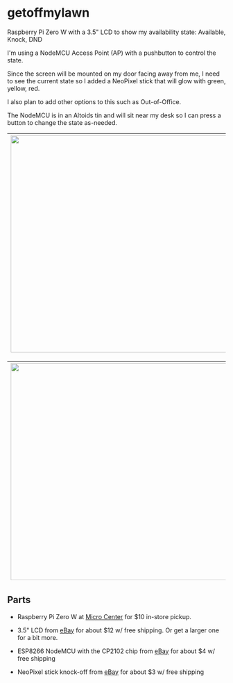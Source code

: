 # getoffmylawn
Raspberry Pi Zero W with a 3.5" LCD to show my availability state: Available, Knock, DND

I'm using a NodeMCU Access Point (AP) with a pushbutton to control the state.

Since the screen will be mounted on my door facing away from me, I need to see the current state so I added a NeoPixel stick that will glow with green, yellow, red.

I also plan to add other options to this such as Out-of-Office.

The NodeMCU is in an Altoids tin and will sit near my desk so I can press a button to change the state as-needed.

| <img src="https://github.com/lizard43/getoffmylawn/blob/master/images/avail.png" width="500" /> | <img src="https://github.com/lizard43/getoffmylawn/blob/master/images/knock.png" width="500" /> |
|-|-|

| <img src="https://github.com/lizard43/getoffmylawn/blob/master/images/dnd.png" width="500" /> | <img src="https://github.com/lizard43/getoffmylawn/blob/master/images/nodemcu.png" width="500" /> |
|-|-|

## Parts

- Raspberry Pi Zero W at [Micro Center](http://microcenter.com/product/475267/Zero_W) for $10 in-store pickup.

- 3.5" LCD from [eBay](https://www.ebay.com/sch/i.html?_nkw=3.5+inch++LCD+HDMI+Pi+XPT2046) for about $12 w/ free shipping. Or get a larger one for a bit more.

- ESP8266 NodeMCU with the CP2102 chip from [eBay](https://www.ebay.com/sch/i.html?_nkw=nodemcu+cp2102) for about $4 w/ free shipping

- NeoPixel stick knock-off from [eBay](https://www.ebay.com/sch/i.html?_nkw=neopixel+stick) for about $3 w/ free shipping
